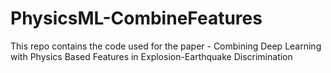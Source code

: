 # PhysicsML-CombineFeatures
This repo contains the code used for the paper - Combining Deep Learning with Physics Based Features in Explosion-Earthquake Discrimination
